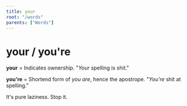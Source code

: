 ```yaml
---
title: your
root: "/words"
parents: ["Words"]
---
```


# your / you're

**your** = Indicates ownership. "*Your* spelling is shit."

**you're** = Shortend form of _you are_, hence the apostrope. "*You're* shit at spelling."

It's pure laziness. Stop it.
